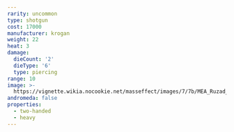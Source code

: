 ```yaml
---
rarity: uncommon
type: shotgun
cost: 17000
manufacturer: krogan
weight: 22
heat: 3
damage:
  dieCount: '2'
  dieType: '6'
  type: piercing
range: 10
image: >-
  https://vignette.wikia.nocookie.net/masseffect/images/7/7b/MEA_Ruzad_MP.png/revision/latest?cb=20180529181034
andromeda: false
properties:
  - two-handed
  - heavy
---
```

